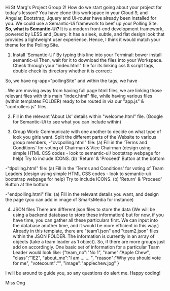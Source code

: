Hi St Marg's Project Group 2! 
How do we start going about your project for today's lesson? 
You have clone this workspace in your Cloud 9, and Angular, Bootstrap, Jquery and Ui-router have already been installed for you.
We could use a Semantic-Ui framework to beef up your Polling Site. 
<b> So, what is Semantic-Ui?  </b> It is a modern front-end development framework, powered by LESS and jQuery. It has a sleek, subtle, and flat design look that provides a lightweight user experience. Hence, I think it would match your theme for the Polling Site.

1) Install 'Semantic-UI' By typing this line into your Terminal: 
    bower install semantic-ui 
Then, wait for it to download the files into your Workspace. Check through your "index.html" file for its linking css & script tags, double check its directory whether it is correct: 
    <link rel="stylesheet" type="text/css" href="bower_components/semantic-ui/dist/semantic.css">
    <script type="text/javascript" src="bower_components/semantic-ui/dist/semantic.js"></script>
    
So, we have ng-app="pollingSite" and within the <body></body> tags, we have <div ui-view></div>. We are moving away from having full page html files, we are linking those relevant files with this main "index.html" file, while having various files (within templates FOLDER) ready to be routed in via our "app.js" & "controllers.js" files. 

2) Fill in the relevant 'About Us' details within "welcome.html" file. (Google for Semantic-Ui to see what you can include within) 

3) Group Work: Communicate with one another to decide on what type of look you girls want. Split the different parts of the Website to various group members, 
-"cvcpolling.html" file: 
    (a) Fill in the 'Terms and Conditions' for voting of Chairman & Vice Chairman (design using simple HTML CSS codes - look to semantic-ui/ bootstrap webpage for help) Try to include ICONS.
    (b) 'Return' & 'Proceed' Button at the bottom

-"tlpolling.html" file: 
    (a) Fill in the 'Terms and Conditions' for voting of Team Leaders (design using simple HTML CSS codes - look to semantic-ui/ bootstrap webpage for help) Try to include ICONS.
    (b) 'Return' & 'Proceed' Button at the bottom
    
-"endpolling.html" file: 
    (a) Fill in the relevant details you want, and design the page (you can add in image of SmartsMedia for instance)

4) JSON files
There are different json files to store the data (We will be using a backend database to store these information) but for now, if you have time, you can gather all these particulars first. We can input into the database another time, and it would be more efficient in this way.)
Already in this template, there are "team1.json" and "team2.json" files within the JSON FOLDER. The information is currently in an array of objects (take a team leader as 1 object). So, if there are more groups just add on accordingly. 
One basic set of information for a particular Team Leader would look like:
    {"team_no":"No 1",
    "name":"Apple Chew",
    "class":"1E2",
    "about_me":"I am ... ... ",
    "reason":"Why you should vote for me",
    "votecount":"",
    "image":"applechew.jpg"
    }
    
I will be around to guide you, so any questions do alert me. 
Happy coding!

Miss Ong
